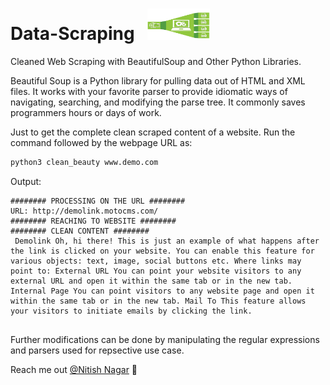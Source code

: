# Data-Scraping &nbsp;&nbsp;<img src="https://github.com/nnagar02/data-scraping/blob/master/clean_bs4.png" width="100" height="50">

Cleaned Web Scraping with BeautifulSoup and Other Python Libraries.

Beautiful Soup is a Python library for pulling data out of HTML and XML files. It works with your favorite parser to provide idiomatic ways of navigating, searching, and modifying the parse tree. It commonly saves programmers hours or days of work.

Just to get the complete clean scraped content of a website. Run the command followed by the webpage URL as:

```python
python3 clean_beauty www.demo.com
```
Output:

```
######## PROCESSING ON THE URL ########
URL: http://demolink.motocms.com/
######## REACHING TO WEBSITE ########
######## CLEAN CONTENT ########
 Demolink Oh, hi there! This is just an example of what happens after the link is clicked on your website. You can enable this feature for various objects: text, image, social buttons etc. Where links may point to: External URL You can point your website visitors to any external URL and open it within the same tab or in the new tab. Internal Page You can point visitors to any website page and open it within the same tab or in the new tab. Mail To This feature allows your visitors to initiate emails by clicking the link. 


```
Further modifications can be done by manipulating the regular expressions and parsers used for repsective use case.

Reach me out [@Nitish Nagar](mailto:nnagar02@gmail.com?subject=[GitHub]%20Source%20Han%20Sans) :wave:
